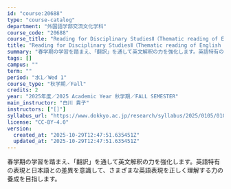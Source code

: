```yaml
---
id: "course:20688"
type: "course-catalog"
department: "外国語学部交流文化学科"
course_code: "20688"
course_title: "Reading for Disciplinary StudiesⅡ（Thematic reading of English texts from the perspective of translation） ／READING FOR DISCIPLINARY STUDIES II"
title: "Reading for Disciplinary StudiesⅡ（Thematic reading of English texts from the perspective of translation） ／READING FOR DISCIPLINARY STUDIES II"
summary: "春学期の学習を踏まえ、「翻訳」を通して英文解釈の力を強化します。英語特有の表現と日本語との差異を意識して、さまざまな英語表現を正しく理解する力の養成を目指します。"
tags: []
campus: ""
term: ""
period: "水1／Wed 1"
course_type: "秋学期／Fall"
credits: 2
year: "2025年度／2025 Academic Year 秋学期／FALL SEMESTER"
main_instructor: "白川 貴子"
instructors: ["[]"]
syllabus_url: "https://www.dokkyo.ac.jp/research/syllabus/2025/0105/0105_20688_ja_JP.html"
license: "CC-BY-4.0"
version:
  created_at: "2025-10-29T12:47:51.635451Z"
  updated_at: "2025-10-29T12:47:51.635451Z"
---
```

春学期の学習を踏まえ、「翻訳」を通して英文解釈の力を強化します。英語特有の表現と日本語との差異を意識して、さまざまな英語表現を正しく理解する力の養成を目指します。

